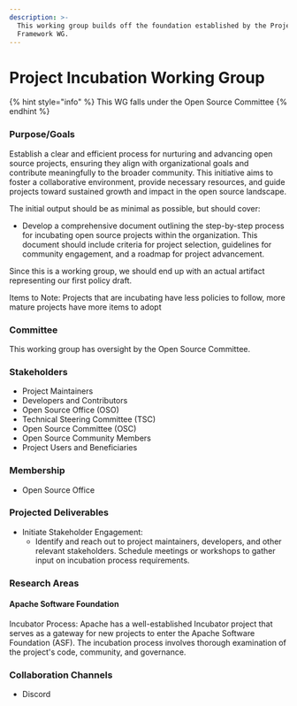 ```yaml
---
description: >-
  This working group builds off the foundation established by the Project
  Framework WG.
---
```


# Project Incubation Working Group

{% hint style="info" %}
This WG falls under the Open Source Committee
{% endhint %}

### Purpose/Goals

Establish a clear and efficient process for nurturing and advancing open source projects, ensuring they align with organizational goals and contribute meaningfully to the broader community. This initiative aims to foster a collaborative environment, provide necessary resources, and guide projects toward sustained growth and impact in the open source landscape.

The initial output should be as minimal as possible, but should cover:

* Develop a comprehensive document outlining the step-by-step process for incubating open source projects within the organization. This document should include criteria for project selection, guidelines for community engagement, and a roadmap for project advancement.

Since this is a working group, we should end up with an actual artifact representing our first policy draft.

Items to Note: Projects that are incubating have less policies to follow, more mature projects have more items to adopt

### Committee

This working group has oversight by the Open Source Committee.

### Stakeholders

* Project Maintainers
* Developers and Contributors
* Open Source Office (OSO)
* Technical Steering Committee (TSC)
* Open Source Committee (OSC)
* Open Source Community Members
* Project Users and Beneficiaries

### Membership

* Open Source Office

### Projected Deliverables

* Initiate Stakeholder Engagement:
  * Identify and reach out to project maintainers, developers, and other relevant stakeholders. Schedule meetings or workshops to gather input on incubation process requirements.

### Research Areas

#### Apache Software Foundation

Incubator Process: Apache has a well-established Incubator project that serves as a gateway for new projects to enter the Apache Software Foundation (ASF). The incubation process involves thorough examination of the project's code, community, and governance.

### Collaboration Channels

* Discord
